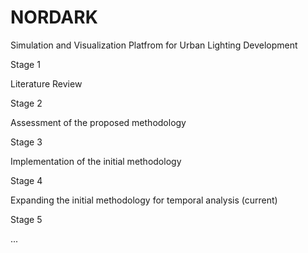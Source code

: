 # NORDARK

Simulation and Visualization Platfrom for Urban Lighting Development

Stage 1

Literature Review

Stage 2

Assessment of the proposed methodology

Stage 3

Implementation of the initial methodology

Stage 4

Expanding the initial methodology for temporal analysis (current)

Stage 5

...
